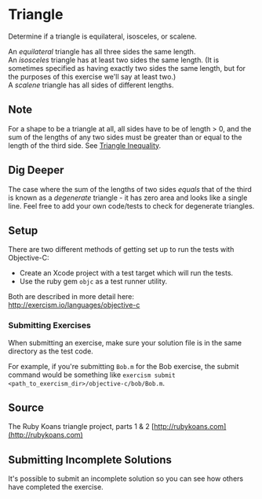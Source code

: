 # Triangle

Determine if a triangle is equilateral, isosceles, or scalene.

An _equilateral_ triangle has all three sides the same length.<br/>
An _isosceles_ triangle has at least two sides the same length. (It is sometimes
specified as having exactly two sides the same length, but for the purposes of
this exercise we'll say at least two.)<br/>
A _scalene_ triangle has all sides of different lengths.

## Note

For a shape to be a triangle at all, all sides have to be of length > 0, and 
the sum of the lengths of any two sides must be greater than or equal to the 
length of the third side. See [Triangle Inequality](https://en.wikipedia.org/wiki/Triangle_inequality).

## Dig Deeper

The case where the sum of the lengths of two sides _equals_ that of the 
third is known as a _degenerate_ triangle - it has zero area and looks like 
a single line. Feel free to add your own code/tests to check for degenerate triangles.
## Setup

There are two different methods of getting set up to run the tests with Objective-C:

- Create an Xcode project with a test target which will run the tests.
- Use the ruby gem `objc` as a test runner utility.

Both are described in more detail here: http://exercism.io/languages/objective-c


### Submitting Exercises

When submitting an exercise, make sure your solution file is in the same directory as the test code.

For example, if you're submitting `Bob.m` for the Bob exercise, the submit command would be something like `exercism submit <path_to_exercism_dir>/objective-c/bob/Bob.m`.

## Source

The Ruby Koans triangle project, parts 1 & 2 [http://rubykoans.com](http://rubykoans.com)

## Submitting Incomplete Solutions
It's possible to submit an incomplete solution so you can see how others have completed the exercise.
